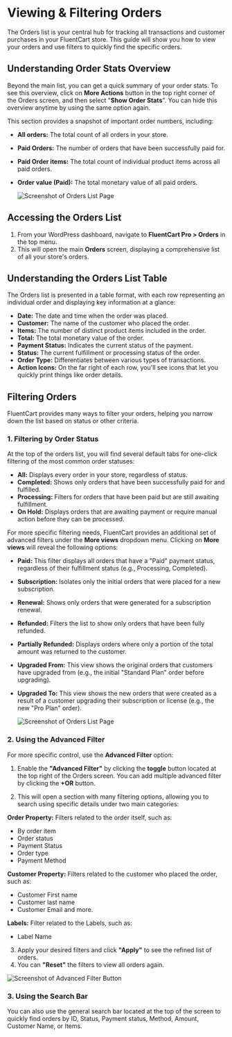  # Viewing & Filtering Orders

The Orders list is your central hub for tracking all transactions and customer purchases in your FluentCart store. This guide will show you how to view your orders and use filters to quickly find the specific orders.

## Understanding Order Stats Overview

Beyond the main list, you can get a quick summary of your order stats.
To see this overview, click on **More Actions** button in the top right corner of the Orders screen, and then select "**Show Order Stats**". You can hide this overview anytime by using the same option again.

This section provides a snapshot of important order numbers, including:

* **All orders:** The total count of all orders in your store. 
* **Paid Orders:** The number of orders that have been successfully paid for.
* **Paid Order items:** The total count of individual product items across all paid orders.
* **Order value (Paid):** The total monetary value of all paid orders.

    ![Screenshot of Orders List Page](/images/store-management/viewing-and-filtering-orders/order-stats-overview.png)

## Accessing the Orders List

1.  From your WordPress dashboard, navigate to **FluentCart Pro > Orders** in the top menu.
2.  This will open the main **Orders** screen, displaying a comprehensive list of all your store's orders.

## Understanding the Orders List Table

The Orders list is presented in a table format, with each row representing an individual order and displaying key information at a glance:

* **Date:** The date and time when the order was placed.
* **Customer:** The name of the customer who placed the order.
* **Items:** The number of distinct product items included in the order.
* **Total:** The total monetary value of the order.
* **Payment Status:** Indicates the current status of the payment.
* **Status:** The current fulfillment or processing status of the order.
* **Order Type:** Differentiates between various types of transactions.
* **Action Icons:** On the far right of each row, you'll see icons that let you quickly print things like order details.

## Filtering Orders

FluentCart provides many ways to filter your orders, helping you narrow down the list based on status or other criteria.

### 1. Filtering by Order Status

At the top of the orders list, you will find several default tabs for one-click filtering of the most common order statuses:

* **All:** Displays every order in your store, regardless of status.
* **Completed:** Shows only orders that have been successfully paid for and fulfilled.
* **Processing:** Filters for orders that have been paid but are still awaiting fulfillment.
* **On Hold:** Displays orders that are awaiting payment or require manual action before they can be processed.

For more specific filtering needs, FluentCart provides an additional set of advanced filters under the **More views** dropdown menu. Clicking on **More views** will reveal the following options:

* **Paid:** This filter displays all orders that have a "Paid" payment status, regardless of their fulfillment status (e.g., Processing, Completed).
* **Subscription:** Isolates only the initial orders that were placed for a new subscription.
* **Renewal:** Shows only orders that were generated for a subscription renewal.
* **Refunded:** Filters the list to show only orders that have been fully refunded.
* **Partially Refunded:** Displays orders where only a portion of the total amount was returned to the customer.
* **Upgraded From:** This view shows the original orders that customers have upgraded from (e.g., the initial "Standard Plan" order before upgrading).
* **Upgraded To:** This view shows the new orders that were created as a result of a customer upgrading their subscription or license (e.g., the new "Pro Plan" order).


    ![Screenshot of Orders List Page](/images/store-management/viewing-and-filtering-orders/orders-list.png)

### 2. Using the Advanced Filter

For more specific control, use the **Advanced Filter** option:

1.  Enable the **"Advanced Filter"** by clicking the **toggle** button located at the top right of the Orders screen. You can add multiple advanced filter by clicking the **+OR** button.
    
2.  This will open a section with many filtering options, allowing you to search using specific details under two main categories:

**Order Property:** Filters related to the order itself, such as:
* By order item
* Order status
* Payment Status
* Order type
* Payment Method

**Customer Property:** Filters related to the customer who placed the order, such as:
* Customer First name
* Customer last name
* Customer Email and more.

**Labels:** Filter related to the Labels, such as:
* Label Name

3.  Apply your desired filters and click **"Apply"** to see the refined list of orders.
4.  You can **"Reset"** the filters to view all orders again.

![Screenshot of Advanced Filter Button](/images/store-management/viewing-and-filtering-orders/advanced-filter-button.png) 

### 3. Using the Search Bar

You can also use the general search bar located at the top of the screen to quickly find orders by ID, Status, Payment status, Method, Amount, Customer Name, or Items.
